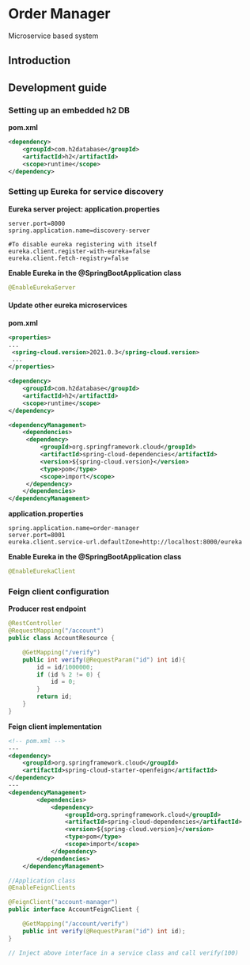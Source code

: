# Order Manager
 Microservice based system  

## Introduction


## Development guide

### Setting up an embedded h2 DB

**pom.xml**
```xml
<dependency>
	<groupId>com.h2database</groupId>
	<artifactId>h2</artifactId>
	<scope>runtime</scope>
</dependency>
```

### Setting up Eureka for service discovery

**Eureka server project: application.properties**
```properties
server.port=8000  
spring.application.name=discovery-server  

#To disable eureka registering with itself  
eureka.client.register-with-eureka=false  
eureka.client.fetch-registry=false
```

**Enable Eureka in the @SpringBootApplication class**
```Java
@EnableEurekaServer
```
#### Update other eureka microservices
**pom.xml**
```xml
<properties>  
...
 <spring-cloud.version>2021.0.3</spring-cloud.version>  
 ...
</properties>

<dependency>
	<groupId>com.h2database</groupId>
	<artifactId>h2</artifactId>
	<scope>runtime</scope>
</dependency>

<dependencyManagement>  
	<dependencies> 
	 <dependency> 
		 <groupId>org.springframework.cloud</groupId>  
		 <artifactId>spring-cloud-dependencies</artifactId>  
		 <version>${spring-cloud.version}</version>  
		 <type>pom</type>  
		 <scope>import</scope>  
	 </dependency> 
	</dependencies>
</dependencyManagement>
```
**application.properties**
```properties
spring.application.name=order-manager  
server.port=8001  
eureka.client.service-url.defaultZone=http://localhost:8000/eureka
```

**Enable Eureka in the @SpringBootApplication class**
```Java
@EnableEurekaClient
```

### Feign client configuration

**Producer rest endpoint**

```java
@RestController
@RequestMapping("/account")
public class AccountResource {

    @GetMapping("/verify")
    public int verify(@RequestParam("id") int id){
        id = id/1000000;
        if (id % 2 != 0) {
            id = 0;
        }
        return id;
    }
}
```

**Feign client implementation**

```xml
<!-- pom.xml -->
---
<dependency>
	<groupId>org.springframework.cloud</groupId>
	<artifactId>spring-cloud-starter-openfeign</artifactId>
</dependency>
---
<dependencyManagement>
		<dependencies>
			<dependency>
				<groupId>org.springframework.cloud</groupId>
				<artifactId>spring-cloud-dependencies</artifactId>
				<version>${spring-cloud.version}</version>
				<type>pom</type>
				<scope>import</scope>
			</dependency>
		</dependencies>
	</dependencyManagement>
```

```java
//Application class
@EnableFeignClients
```

```java
@FeignClient("account-manager")
public interface AccountFeignClient {

    @GetMapping("/account/verify")
    public int verify(@RequestParam("id") int id);
}

// Inject above interface in a service class and call verify(100)

```